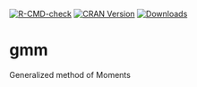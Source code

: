 <!-- badges: start -->
[![R-CMD-check](https://github.com/pchausse/gmm/actions/workflows/R-CMD-check.yaml/badge.svg)](https://github.com/pchausse/gmm/actions/workflows/R-CMD-check.yaml)
[![CRAN Version](https://www.r-pkg.org/badges/version/gmm)](https://cran.r-project.org/package=gmm)
[![Downloads](https://cranlogs.r-pkg.org/badges/gmm?color=brightgreen)](https://CRAN.R-project.org/package=gmm)
<!-- badges: end -->

# gmm
Generalized method of Moments 
